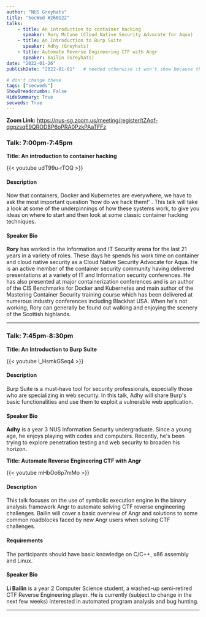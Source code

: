 ```yaml
---
author: "NUS Greyhats"
title: "SecWed #260122"
talks:
    - title: An introduction to container hacking
      speaker: Rory McCune (Cloud Native Security Advocate for Aqua)
    - title: An Introduction to Burp Suite
      speaker: Adhy (Greyhats)
    - title: Automate Reverse Engineering CTF with Angr
      speaker: Bailin (Greyhats)
date: "2022-01-26"
publishDate: "2022-01-01"   # needed otherwise it won't show because the date is in the future

# don't change these
tags: ["secweds"]
ShowBreadcrumbs: False
HideSummary: True
secweds: True
---
```


**Zoom Link:** https://nus-sg.zoom.us/meeting/register/tZAqf-qgpzsqE9QRODBP6oPRA0PzkPAaTFFz

### Talk: 7:00pm-7:45pm
**Title: An introduction to container hacking**

{{< youtube udT99u-rTOQ >}}

#### Description
Now that containers, Docker and Kubernetes are everywhere, we have to ask the most important question 'how do we hack them!' . This talk will take a look at some of the underpinnings of how these systems work, to give you ideas on where to start and then look at some classic container hacking techniques.

#### Speaker Bio
**Rory** has worked in the Information and IT Security arena for the last 21 years in a variety of roles. These days he spends his work time on container and cloud native security as a Cloud Native Security Advocate for Aqua. He is an active member of the container security community having delivered presentations at a variety of IT and Information security conferences. He has also presented at major containerization conferences and is an author of the CIS Benchmarks for Docker and Kubernetes and main author of the Mastering Container Security training course which has been delivered at numerous industry conferences including Blackhat USA. When he's not working, Rory can generally be found out walking and enjoying the scenery of the Scottish highlands.

----

### Talk: 7:45pm-8:30pm
**Title: An Introduction to Burp Suite**

{{< youtube l_HsmkGSeq4 >}}

#### Description
Burp Suite is a must-have tool for security professionals, especially those who are specializing in web security. In this talk, Adhy will share Burp's basic functionalities and use them to exploit a vulnerable web application.

#### Speaker Bio
**Adhy** is a year 3 NUS Information Security undergraduate. Since a young age, he enjoys playing with codes and computers. Recently, he's been trying to explore penetration testing and web security to broaden his horizon.

**Title: Automate Reverse Engineering CTF with Angr**

{{< youtube mHbOo6p7mMo >}}

#### Description
This talk focuses on the use of symbolic execution engine in the binary analysis framework Angr to automate solving CTF reverse engineering challenges. Bailin will cover a basic overview of Angr and solutions to some common roadblocks faced by new Angr users when solving CTF challenges.

#### Requirements

The participants should have basic knowledge on C/C++, x86 assembly and Linux.

#### Speaker Bio
**Li Bailin** is a year 2 Computer Science student, a washed-up semi-retired CTF Reverse Engineering player. He is currently (subject to change in the next few weeks) interested in automated program analysis and bug hunting.

----
